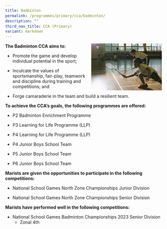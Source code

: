 ```yaml
---
title: Badminton
permalink: /programmes/primary/cca/badminton/
description: ""
third_nav_title: CCA (Primary)
variant: markdown
---
```

<img align="right" src="/images/CCA/Primary/Badminton_D1R1153.jpg" style="width:45%">


**The Badminton CCA aims to:**&nbsp;

*   Promote the game and develop individual potential in the sport;
*   Inculcate the values of sportsmanship, fair-play, teamwork and discipline during training and competitions; and  
    
*   Forge camaraderie in the team and build a resilient team.

**To achieve the CCA’s goals, the following programmes are offered:**&nbsp;

*   P2 Badminton Enrichment Programme
*   P3 Learning for Life Programme (LLP)
*   P4 Learning for Life Programme (LLP)  
    
*   P4 Junior Boys School Team
*   P5 Junior Boys School Team
*   P6 Junior Boys School Team

  

**Marists are given the opportunities to participate in the following competitions:**&nbsp;

*   National School Games North Zone Championships Junior Division  
    
*   National School Games North Zone Championships Senior Division

  

**Marists have performed well in the following competitions:**&nbsp;

* National School Games Badminton Championships 2023 Senior Division  
	* Zonal 4th
